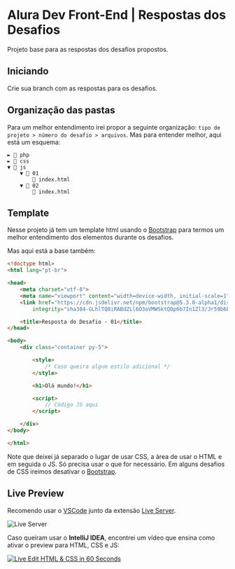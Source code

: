# Alura Dev Front-End | Respostas dos Desafios

Projeto base para as respostas dos desafios propostos.

## Iniciando

Crie sua branch com as respostas para os desafios.

## Organização das pastas

Para um melhor entendimento irei propor a seguinte organização:
`tipo de projeto > número do desafio > arquivos`. Mas para entender melhor, aqui está um esquema:

```
► 📁 php
► 📁 css
▼ 📁 js
    ▼ 📁 01
        📄 index.html
    ▼ 📁 02
        📄 index.html
```

## Template
Nesse projeto já tem um template html usando o [Bootstrap](https://getbootstrap.com/) para termos um melhor entendimento dos elementos durante os desafios.

Mas aqui está a base também:
```html
<!doctype html>
<html lang="pt-br">

<head>
    <meta charset="utf-8">
    <meta name="viewport" content="width=device-width, initial-scale=1">
    <link href="https://cdn.jsdelivr.net/npm/bootstrap@5.3.0-alpha1/dist/css/bootstrap.min.css" rel="stylesheet"
        integrity="sha384-GLhlTQ8iRABdZLl6O3oVMWSktQOp6b7In1Zl3/Jr59b6EGGoI1aFkw7cmDA6j6gD" crossorigin="anonymous">

    <title>Resposta do Desafio - 01</title>
</head>

<body>
    <div class="container py-5">

        <style>
            /* Caso queira algum estilo adicional */
        </style>

        <h1>Olá mundo!</h1>

        <script>
            // Código JS aqui
        </script>

    </div>
</body>

</html>
```

Note que deixei já separado o lugar de usar CSS, a área de usar o HTML e em seguida o JS. Só precisa usar o que for necessário. Em alguns desafios de CSS ireimos desativar o [Bootstrap](https://getbootstrap.com/).

## Live Preview

Recomendo usar o [VSCode](https://code.visualstudio.com/) junto da extensão [Live Server](https://marketplace.visualstudio.com/items?itemName=ritwickdey.LiveServer).

![Live Server](https://github.com/ritwickdey/vscode-live-server/raw/HEAD/images/Screenshot/vscode-live-server-animated-demo.gif)

Caso queiram usar o **IntelliJ IDEA**, encontrei um vídeo que ensina como ativar o preview para HTML, CSS e JS:

[![Live Edit HTML & CSS in 60 Seconds](https://img.youtube.com/vi/xf90Ko64hRc/0.jpg)](https://www.youtube.com/watch?v=xf90Ko64hRc)

